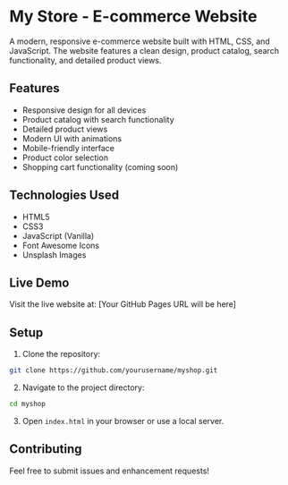# My Store - E-commerce Website

A modern, responsive e-commerce website built with HTML, CSS, and JavaScript. The website features a clean design, product catalog, search functionality, and detailed product views.

## Features

- Responsive design for all devices
- Product catalog with search functionality
- Detailed product views
- Modern UI with animations
- Mobile-friendly interface
- Product color selection
- Shopping cart functionality (coming soon)

## Technologies Used

- HTML5
- CSS3
- JavaScript (Vanilla)
- Font Awesome Icons
- Unsplash Images

## Live Demo

Visit the live website at: [Your GitHub Pages URL will be here]

## Setup

1. Clone the repository:
```bash
git clone https://github.com/yourusername/myshop.git
```

2. Navigate to the project directory:
```bash
cd myshop
```

3. Open `index.html` in your browser or use a local server.

## Contributing

Feel free to submit issues and enhancement requests! 